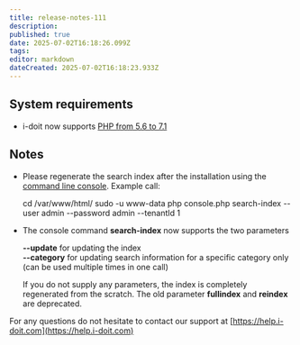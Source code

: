 ```yaml
---
title: release-notes-111
description: 
published: true
date: 2025-07-02T16:18:26.099Z
tags: 
editor: markdown
dateCreated: 2025-07-02T16:18:23.933Z
---
```


System requirements
-------------------

*   i-doit now supports [PHP from 5.6 to 7.1](../../installation/system-requirements.md)
    

Notes
-----

*   Please regenerate the search index after the installation using the [command line console](../../automation-and-integration/cli/console/index.md). Example call:  
    
    cd /var/www/html/
    sudo -u www-data php console.php search-index --user admin --password admin --tenantId 1
    
      
    
*   The console command **search-index** now supports the two parameters  
      
    **--update** for updating the index  
    **--category** for updating search information for a specific category only (can be used multiple times in one call)  
      
    If you do not supply any parameters, the index is completely regenerated from the scratch. The old parameter **fullindex** and **reindex** are deprecated.
    

For any questions do not hesitate to contact our support at [https://help.i-doit.com](https://help.i-doit.com)